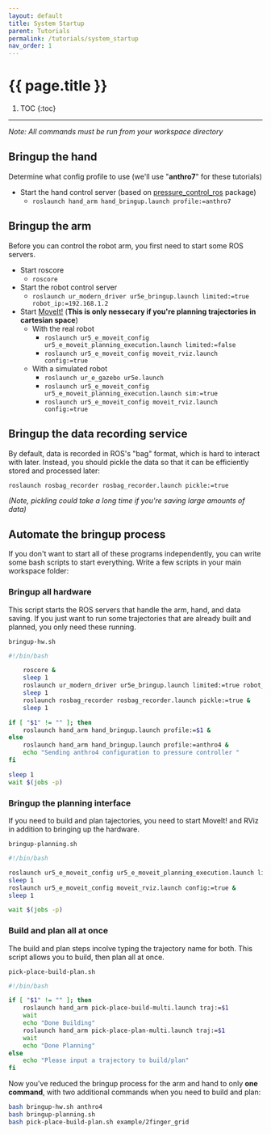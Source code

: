 ```yaml
---
layout: default
title: System Startup
parent: Tutorials
permalink: /tutorials/system_startup
nav_order: 1
---
```


# {{ page.title }}

1. TOC
{:toc}

---

_Note: All commands must be run from your workspace directory_

## Bringup the hand
Determine what config profile to use (we'll use "**anthro7**" for these tutorials)

- Start the hand control server (based on [pressure_control_ros](https://github.com/cbteeple/pressure_control_cbt) package)
    - `roslaunch hand_arm hand_bringup.launch profile:=anthro7`



## Bringup the arm
Before you can control the robot arm, you first need to start some ROS servers.

- Start roscore
    - `roscore`
- Start the robot control server
    - `roslaunch ur_modern_driver ur5e_bringup.launch limited:=true robot_ip:=192.168.1.2`
- Start [MoveIt!](http://docs.ros.org/kinetic/api/moveit_tutorials/html/index.html) (**This is only nessecary if you're planning trajectories in cartesian space**)
    - With the real robot
        - `roslaunch ur5_e_moveit_config ur5_e_moveit_planning_execution.launch limited:=false`
        - `roslaunch ur5_e_moveit_config moveit_rviz.launch config:=true `
    - With a simulated robot
        - `roslaunch ur_e_gazebo ur5e.launch`
        - `roslaunch ur5_e_moveit_config ur5_e_moveit_planning_execution.launch sim:=true`
        - `roslaunch ur5_e_moveit_config moveit_rviz.launch config:=true`


## Bringup the data recording service
By default, data is recorded in ROS's "bag" format, which is hard to interact with later. Instead, you should pickle the data so that it can be efficiently stored and processed later:

`roslaunch rosbag_recorder rosbag_recorder.launch pickle:=true`

_(Note, pickling could take a long time if you're saving large amounts of data)_




## Automate the bringup process
If you don't want to start all of these programs independently, you can write some bash scripts to start everything. Write a few scripts in your main workspace folder:

### Bringup all hardware
This script starts the ROS servers that handle the arm, hand, and data saving. If you just want to run some trajectories that are already built and planned, you only need these running.

`bringup-hw.sh`

```bash
#!/bin/bash

    roscore &
	sleep 1
	roslaunch ur_modern_driver ur5e_bringup.launch limited:=true robot_ip:=192.168.1.2 &
	sleep 1
	roslaunch rosbag_recorder rosbag_recorder.launch pickle:=true &
	sleep 1

if [ "$1" != "" ]; then
	roslaunch hand_arm hand_bringup.launch profile:=$1 &
else
    roslaunch hand_arm hand_bringup.launch profile:=anthro4 &
    echo "Sending anthro4 configuration to pressure controller "
fi

sleep 1
wait $(jobs -p)
```

### Bringup the planning interface
If you need to build and plan tajectories, you need to start MoveIt! and RViz in addition to bringing up the hardware.

`bringup-planning.sh`

```bash
#!/bin/bash

roslaunch ur5_e_moveit_config ur5_e_moveit_planning_execution.launch limited:=false &
sleep 1
roslaunch ur5_e_moveit_config moveit_rviz.launch config:=true &
sleep 1

wait $(jobs -p)
```




### Build and plan all at once
The build and plan steps incolve typing the trajectory name for both. This script allows you to build, then plan all at once.

`pick-place-build-plan.sh`

```bash
#!/bin/bash

if [ "$1" != "" ]; then
	roslaunch hand_arm pick-place-build-multi.launch traj:=$1
	wait
	echo "Done Building"
	roslaunch hand_arm pick-place-plan-multi.launch traj:=$1
	wait
	echo "Done Planning"
else
    echo "Please input a trajectory to build/plan"
fi
```

Now you've reduced the bringup process for the arm and hand to only **one command**, with two additional commands when you need to build and plan:

```bash
bash bringup-hw.sh anthro4
bash bringup-planning.sh
bash pick-place-build-plan.sh example/2finger_grid
```



